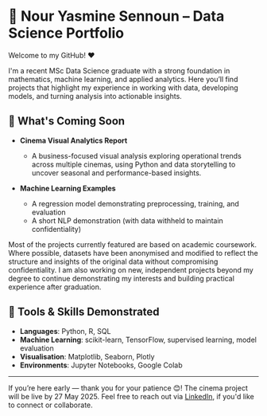 # 👋 Nour Yasmine Sennoun – Data Science Portfolio

Welcome to my GitHub! ❤️

I'm a recent MSc Data Science graduate with a strong foundation in mathematics, machine learning, and applied analytics. Here you’ll find projects that highlight my experience in working with data, developing models, and turning analysis into actionable insights.

## 🚧 What's Coming Soon

- **Cinema Visual Analytics Report**  
  - A business-focused visual analysis exploring operational trends across multiple cinemas, using Python and data storytelling to uncover seasonal and performance-based insights.

- **Machine Learning Examples**  
  - A regression model demonstrating preprocessing, training, and evaluation  
  - A short NLP demonstration (with data withheld to maintain confidentiality)

Most of the projects currently featured are based on academic coursework. Where possible, datasets have been anonymised and modified to reflect the structure and insights of the original data without compromising confidentiality. I am also working on new, independent projects beyond my degree to continue demonstrating my interests and building practical experience after graduation.

## 🔧 Tools & Skills Demonstrated
- **Languages**: Python, R, SQL
- **Machine Learning**: scikit-learn, TensorFlow, supervised learning, model evaluation
- **Visualisation**: Matplotlib, Seaborn, Plotly
- **Environments**: Jupyter Notebooks, Google Colab
  
---

If you’re here early — thank you for your patience 😊! The cinema project will be live by 27 May 2025.
Feel free to reach out via [LinkedIn](https://www.linkedin.com/in/nour-yasmine-sennoun-6b9514322), if you'd like to connect or collaborate.
